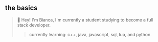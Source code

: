 <h2>the basics</h2>
<blockquote>🐰 Hey! I'm Bianca, I'm currently a student studying to become a full stack developer.
<blockquote>currently learning: c++, java, javascript, sql, lua, and python.</blockquote></blockquote>
